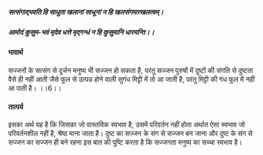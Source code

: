 ##### सत्संगाद्भवति हि साधुता खलानां साधूनां न हि खलसंगमात्खलत्वम्।
##### आमोदं कुसुम-भवं मृदेव धत्ते मृद्गन्धं न हि कुसुमानि धारयन्ति।। 

#### भावार्थ

सज्जनों के सत्संग से दुर्जन मनुष्य भी सज्जन हो सकता है, परंतु सज्जन पुरुषों में दुष्टों की संगति से दुष्टता वैसे ही नहीं आती जैसे फूल से उत्पन्न होने वाली सुगंध मिट्टी में तो आ जाती है, परंतु मिट्टी की गंध फूल में नहीं आ पाती है। ।।6।।

#### तात्पर्य

इसका अर्थ यह है कि जिसका जो वास्तविक स्वभाव है, उसमें परिवर्तन नहीं होता अर्थात ऐसा स्वभाव जो परिवर्तनशील नहीं है, श्रेष्ठ माना जाता है। दुष्ट का सज्जन के संग से सज्जन बन जाना और दुष्ट के संग से सज्जन का सज्जन ही बने रहना इस बात की पुष्टि करता है कि सज्जनता मनुष्य का सच्चा स्वभाव है।